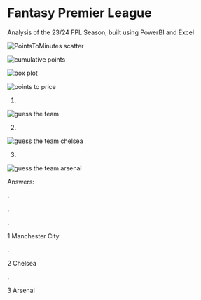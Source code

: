 # Fantasy Premier League

Analysis of the 23/24 FPL Season, built using PowerBI and Excel

![PointsToMinutes scatter](https://github.com/user-attachments/assets/9834eb1d-0384-4213-b9e6-0588c723336f)

![cumulative points](https://github.com/user-attachments/assets/ce66e3b1-d663-4a47-83d3-d6cca25283f8)

![box plot](https://github.com/user-attachments/assets/d60d8056-46d2-4119-ae4e-506797122967)

![points to price](https://github.com/user-attachments/assets/cc0308bf-e8e6-46a5-b3e6-e444b002ccd4)

1.
![guess the team](https://github.com/user-attachments/assets/325cf11e-eeba-4141-a633-94d5e613dd92)

2.
![guess the team chelsea](https://github.com/user-attachments/assets/db3a32cf-4ba1-4573-839a-f8da695410d9)

3.
![guess the team arsenal](https://github.com/user-attachments/assets/bff96161-7268-4205-a70a-920fb382c015)

Answers:

.

.

.

1 Manchester City

.

2 Chelsea

.

3 Arsenal


